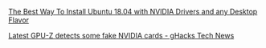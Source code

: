 [The Best Way To Install Ubuntu 18.04 with NVIDIA Drivers and any Desktop Flavor](https://www.pugetsystems.com/labs/hpc/The-Best-Way-To-Install-Ubuntu-18-04-with-NVIDIA-Drivers-and-any-Desktop-Flavor-1178/)

[Latest GPU-Z detects some fake NVIDIA cards - gHacks Tech News](https://www.ghacks.net/2018/10/13/latest-gpu-z-detects-some-fake-nvidia-cards/)
